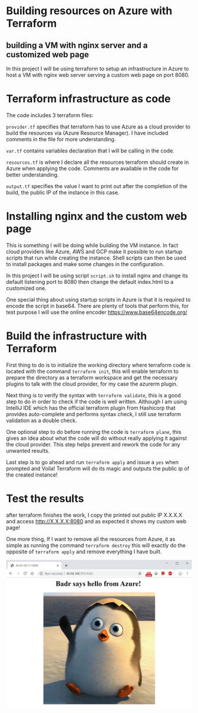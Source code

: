 # Building resources on Azure with Terraform
## building a VM with nginx server and a customized web page

In this project I will be using terraform to setup an infrastructure in Azure to host a VM with nginx web server serving
a custom web page on port 8080.

# Terraform infrastructure as code

The code includes 3 terraform files:

`provider.tf` specifies that terraform has to use Azure as a cloud provider to build the resources via (Azure Resource Manager). I have included comments in the file for more understanding.

`var.tf` contains variables declaration that I will be calling in the code. 

`resources.tf` is where I declare all the resources terraform should create in Azure when applying the code. Comments are available
in the code for better understanding.

`output.tf` specifies the value I want to print out after the completion of the build, the public IP of the instance in this case.

# Installing nginx and the custom web page

This is something I will be doing while building the VM instance. In fact cloud providers like Azure, AWS and GCP make it
possible to run startup scripts that run while creating the instance. Shell scripts can then be used to install packages and
make some changes in the configuration. 

In this project I will be using script `script.sh` to install nginx and change its default listening port to 8080 then
change the default index.html to a customized one.

One special thing about using startup scripts in Azure is that it is required to encode the script in base64. There are
plenty of tools that perform this, for test purpose I will use the online encoder https://www.base64encode.org/

# Build the infrastructure with Terraform 

First thing to do is to initialize the working directory where terraform code is located with the command `terraform init`,
this will enable terraform to prepare the directory as a terraform workspace and get the necessary plugins to talk with the cloud provider, for my case
the azurerm plugin. 

Next thing is to verify the syntax with `terraform validate`, this is a good step to do in order to check if the code is
well written. Although I am using IntelliJ IDE which has the official terraform plugin from Hashicorp that provides
auto-complete and performs syntax check, I still use terraform validation as a double check.

One optional step to do before running the code is `terraform plane`, this gives an idea about what the code will do
without really applying it against the cloud provider. This step helps prevent and rework the code for any unwanted
results.

Last step is to go ahead and run `terraform apply` and issue a `yes` when prompted and Voila! Terraform will do its magic
and outputs the public ip of the created instance!

# Test the results

after terraform finishes the work, I copy the printed out public IP X.X.X.X and access http://X.X.X.X:8080
and as expected it shows my custom web page!

One more thing, If I want to remove all the resources from Azure, it as simple as running the command `terraform destroy`
this will exactly do the opposite of `terraform apply` and remove everything I have built.

![Screenshot](hello_azure.PNG)
